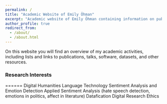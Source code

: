 ```yaml
---
permalink: /
title: "Academic Website of Emily Öhman"
excerpt: "Academic website of Emily Öhman containing information on publications, teaching, and research interests."
author_profile: true
redirect_from: 
  - /about/
  - /about.html
---
```


On this website you will find an overview of my academic activities, including lists and links to publications, talks, software, datasets, and other resources.

### Research Interests
======
Digital Humanities
Language Technology
Sentiment Analysis and Emotion Detection
Applied Sentiment Analysis (hate speech detection, emotions in politics, affect in literature)
Datafication
Digital Research Ethics
